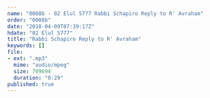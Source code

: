 ```yaml
---
name: "0008b - 02 Elul 5777 Rabbi Schapiro Reply to R' Avraham"
order: "0008b"
date: "2018-04-09T07:39:17Z"
hdate: "02 Elul 5777"
title: "Rabbi Schapiro Reply to R' Avraham"
keywords: []
file:
- ext: ".mp3"
  mime: "audio/mpeg"
  size: 709694
  duration: "0:29"
published: true
---
```


